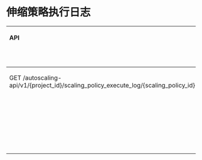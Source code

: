 # 伸缩策略执行日志<a name="ZH-CN_TOPIC_0120434957"></a>

<a name="table199783292520"></a>
<table><thead align="left"><tr id="row397842910511"><th class="cellrowborder" valign="top" width="32.94059405940594%" id="mcps1.1.5.1.1"><p id="p135221579017"><a name="p135221579017"></a><a name="p135221579017"></a>API</p>
</th>
<th class="cellrowborder" valign="top" width="23.02970297029703%" id="mcps1.1.5.1.2"><p id="p19532192911176"><a name="p19532192911176"></a><a name="p19532192911176"></a>API功能</p>
</th>
<th class="cellrowborder" valign="top" width="19.277227722772277%" id="mcps1.1.5.1.3"><p id="p17522185717013"><a name="p17522185717013"></a><a name="p17522185717013"></a>授权项</p>
</th>
<th class="cellrowborder" valign="top" width="24.752475247524753%" id="mcps1.1.5.1.4"><p id="p197010343178"><a name="p197010343178"></a><a name="p197010343178"></a>授权作用域</p>
</th>
</tr>
</thead>
<tbody><tr id="row14978112917515"><td class="cellrowborder" valign="top" width="32.94059405940594%" headers="mcps1.1.5.1.1 "><p id="p1297815291656"><a name="p1297815291656"></a><a name="p1297815291656"></a>GET /autoscaling-api/v1/{project_id}/scaling_policy_execute_log/{scaling_policy_id}</p>
</td>
<td class="cellrowborder" valign="top" width="23.02970297029703%" headers="mcps1.1.5.1.2 "><p id="p1953272912176"><a name="p1953272912176"></a><a name="p1953272912176"></a>查询策略执行日志</p>
</td>
<td class="cellrowborder" valign="top" width="19.277227722772277%" headers="mcps1.1.5.1.3 "><p id="p179781429659"><a name="p179781429659"></a><a name="p179781429659"></a>as:policyExecuteLogs:list</p>
</td>
<td class="cellrowborder" valign="top" width="24.752475247524753%" headers="mcps1.1.5.1.4 "><a name="ul97965417158"></a><a name="ul97965417158"></a><ul id="ul97965417158"><li>支持：<a name="ul1881195410154"></a><a name="ul1881195410154"></a><ul id="ul1881195410154"><li>项目(Project)</li><li>企业项目(Enterprise Project)</li></ul>
</li></ul>
<a name="ul1584754161519"></a><a name="ul1584754161519"></a><ul id="ul1584754161519"><li>不支持：无</li></ul>
</td>
</tr>
</tbody>
</table>

